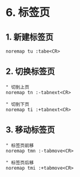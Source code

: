 # 6. 标签页

## 1. 新建标签页

`noremap tu :tabe<CR>`

## 2. 切换标签页

```
" 切到上页
noremap tn :-tabnext<CR>

" 切到下页
noremap ti :+tabnext<CR>
```

## 3. 移动标签页

```
" 标签页前移
noremap tmn :-tabmove<CR>

" 标签页后移
noremap tmi :+tabmove<CR>
```
